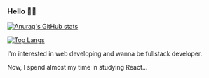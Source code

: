 ### Hello 🖐🏻

[![Anurag's GitHub stats](https://github-readme-stats.vercel.app/api?username=seungdang123&show_icons=true&theme=radical)](https://github.com/anuraghazra/github-readme-stats)

[![Top Langs](https://github-readme-stats.vercel.app/api/top-langs/?username=seungdang123&layout=compact)](https://github.com/anuraghazra/github-readme-stats)

I'm interested in web developing and wanna be fullstack developer.

Now, I spend almost my time in studying React...

